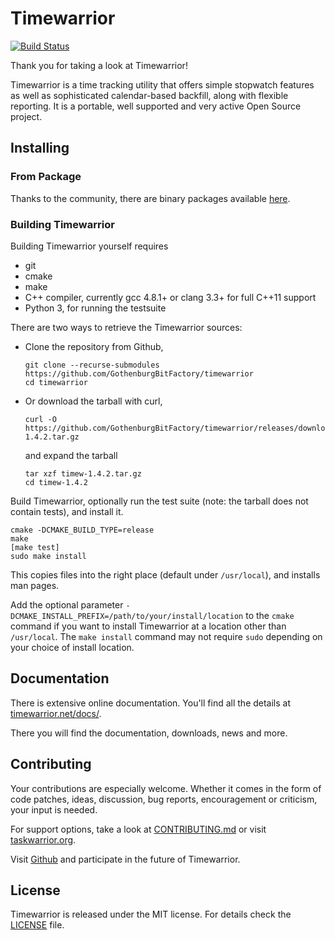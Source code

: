 # Timewarrior

[![Build Status](https://travis-ci.org/GothenburgBitFactory/timewarrior.svg?branch=dev)](https://travis-ci.org/GothenburgBitFactory/timewarrior)

Thank you for taking a look at Timewarrior!

Timewarrior is a time tracking utility that offers simple stopwatch features as well as sophisticated calendar-based backfill, along with flexible reporting.
It is a portable, well supported and very active Open Source project.

## Installing

### From Package

Thanks to the community, there are binary packages available [here](https://timewarrior.net/docs/install.html#distributions).

### Building Timewarrior

Building Timewarrior yourself requires

* git
* cmake
* make
* C++ compiler, currently gcc 4.8.1+ or clang 3.3+ for full C++11 support
* Python 3, for running the testsuite

There are two ways to retrieve the Timewarrior sources:

* Clone the repository from Github,

      git clone --recurse-submodules https://github.com/GothenburgBitFactory/timewarrior
      cd timewarrior

* Or download the tarball with curl,

      curl -O https://github.com/GothenburgBitFactory/timewarrior/releases/download/v1.4.2/timew-1.4.2.tar.gz

  and expand the tarball

      tar xzf timew-1.4.2.tar.gz
      cd timew-1.4.2

Build Timewarrior, optionally run the test suite (note: the tarball does not contain tests), and install it.

    cmake -DCMAKE_BUILD_TYPE=release
    make
    [make test]
    sudo make install

This copies files into the right place (default under `/usr/local`), and installs man pages.

Add the optional parameter `-DCMAKE_INSTALL_PREFIX=/path/to/your/install/location` to the `cmake` command if you want to install Timewarrior at a location other than `/usr/local`.
The `make install` command may not require `sudo` depending on your choice of install location.

## Documentation

There is extensive online documentation.
You'll find all the details at [timewarrior.net/docs/](https://timewarrior.net/docs/).

There you will find the documentation, downloads, news and more.

## Contributing

Your contributions are especially welcome.
Whether it comes in the form of code patches, ideas, discussion, bug reports, encouragement or criticism, your input is needed.

For support options, take a look at [CONTRIBUTING.md](CONTRIBUTING.md) or visit [taskwarrior.org](https://taskwarrior.org/support).

Visit [Github](https://github.com/GothenburgBitFactory/timewarrior) and participate in the future of Timewarrior.

## License

Timewarrior is released under the MIT license.
For details check the [LICENSE](LICENSE) file.
